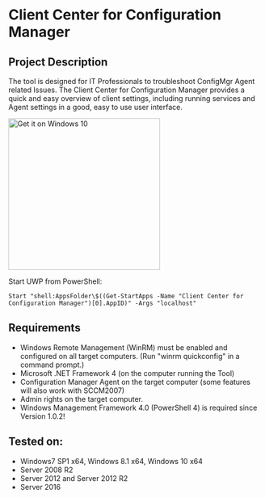 # Client Center for Configuration Manager

## Project Description
The tool is designed for IT Professionals to troubleshoot ConfigMgr Agent related Issues. The Client Center for Configuration Manager provides a quick and easy overview of client settings, including running services and Agent settings in a good, easy to use user interface.

<a href="https://www.microsoft.com/store/apps/9NBLGGH5127B?ocid=badge"><img src="https://assets.windowsphone.com/f2f77ec7-9ba9-4850-9ebe-77e366d08adc/English_Get_it_Win_10_InvariantCulture_Default.png" alt="Get it on Windows 10" width="300" /></a>

Start UWP from PowerShell:
``` 
Start "shell:AppsFolder\$((Get-StartApps -Name "Client Center for Configuration Manager")[0].AppID)" -Args "localhost"
```

## Requirements
* Windows Remote Management (WinRM) must be enabled and configured on all target computers. (Run "winrm quickconfig" in a command prompt.)
* Microsoft .NET Framework 4 (on the computer running the Tool)
* Configuration Manager Agent on the target computer (some features will also work with SCCM2007)
* Admin rights on the target computer.
* Windows Management Framework 4.0 (PowerShell 4) is required since Version 1.0.2!

## Tested on:
* Windows7 SP1 x64, Windows 8.1 x64, Windows 10 x64
* Server 2008 R2
* Server 2012 and Server 2012 R2
* Server 2016
